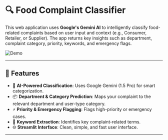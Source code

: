 # 🔍 Food Complaint Classifier

This web application uses **Google's Gemini AI** to intelligently classify food-related complaints based on user input and context (e.g., Consumer, Retailer, or Supplier). The app returns key insights such as department, complaint category, priority, keywords, and emergency flags.

![Demo](screenshots/task3.PNG)

---

## 🚀 Features

- 🧠 **AI-Powered Classification**: Uses Google Gemini (1.5 Pro) for smart categorization.
- 📦 **Department & Category Prediction**: Maps your complaint to the relevant department and user-type category.
- ⚡ **Priority & Emergency Flagging**: Flags high-priority or emergency cases.
- 🧾 **Keyword Extraction**: Identifies key complaint-related terms.
- 🌐 **Streamlit Interface**: Clean, simple, and fast user interface.

---

